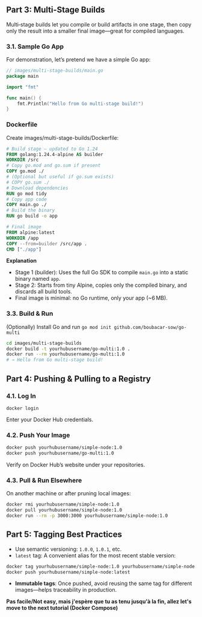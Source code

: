 ## Part 3: Multi-Stage Builds
Multi‑stage builds let you compile or build artifacts in one stage, then copy only the result into a smaller final image—great for compiled languages.

### 3.1. Sample Go App

For demonstration, let’s pretend we have a simple Go app:
```go
// images/multi-stage-builds/main.go
package main

import "fmt"

func main() {
    fmt.Println("Hello from Go multi-stage build!")
}
```

### Dockerfile

Create images/multi-stage-builds/Dockerfile:

```dockerfile
# Build stage — updated to Go 1.24
FROM golang:1.24.4-alpine AS builder
WORKDIR /src
# Copy go.mod and go.sum if present
COPY go.mod ./
# (Optional but useful if go.sum exists)
# COPY go.sum ./
# Download dependencies
RUN go mod tidy
# Copy app code
COPY main.go ./
# Build the binary
RUN go build -o app

# Final image
FROM alpine:latest
WORKDIR /app
COPY --from=builder /src/app .
CMD ["./app"]

```
**Explanation**

- Stage 1 (builder): Uses the full Go SDK to compile ```main.go``` into a static binary named ```app```.
- Stage 2: Starts from tiny Alpine, copies only the compiled binary, and discards all build tools.
- Final image is minimal: no Go runtime, only your app (~6 MB).

### 3.3. Build & Run
(Optionally) Install Go and run ```go mod init github.com/boubacar-sow/go-multi```
```bash
cd images/multi-stage-builds
docker build -t yourhubusername/go-multi:1.0 .
docker run --rm yourhubusername/go-multi:1.0
# → Hello from Go multi-stage build!
```

## Part 4: Pushing & Pulling to a Registry
### 4.1. Log In

```docker login```

Enter your Docker Hub credentials.

### 4.2. Push Your Image
```bash
docker push yourhubusername/simple-node:1.0
docker push yourhubusername/go-multi:1.0
```

Verify on Docker Hub’s website under your repositories.
### 4.3. Pull & Run Elsewhere

On another machine or after pruning local images:
```bash
docker rmi yourhubusername/simple-node:1.0
docker pull yourhubusername/simple-node:1.0
docker run --rm -p 3000:3000 yourhubusername/simple-node:1.0
```


## Part 5: Tagging Best Practices
- Use semantic versioning: ```1.0.0```, ```1.0.1```, etc.
- ```latest``` tag: A convenient alias for the most recent stable version:
```bash
docker tag yourhubusername/simple-node:1.0 yourhubusername/simple-node:latest
docker push yourhubusername/simple-node:latest
```
- **Immutable tags**: Once pushed, avoid reusing the same tag for different images—helps traceability in production.

**Pas facile/Not easy, mais j'espère que tu as tenu jusqu'à la fin, allez let's move to the next tutorial (Docker Compose)**